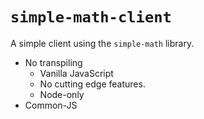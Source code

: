 # `simple-math-client`

A simple client using the `simple-math` library.

* No transpiling
  * Vanilla JavaScript
  * No cutting edge features.
  * Node-only
* Common-JS
